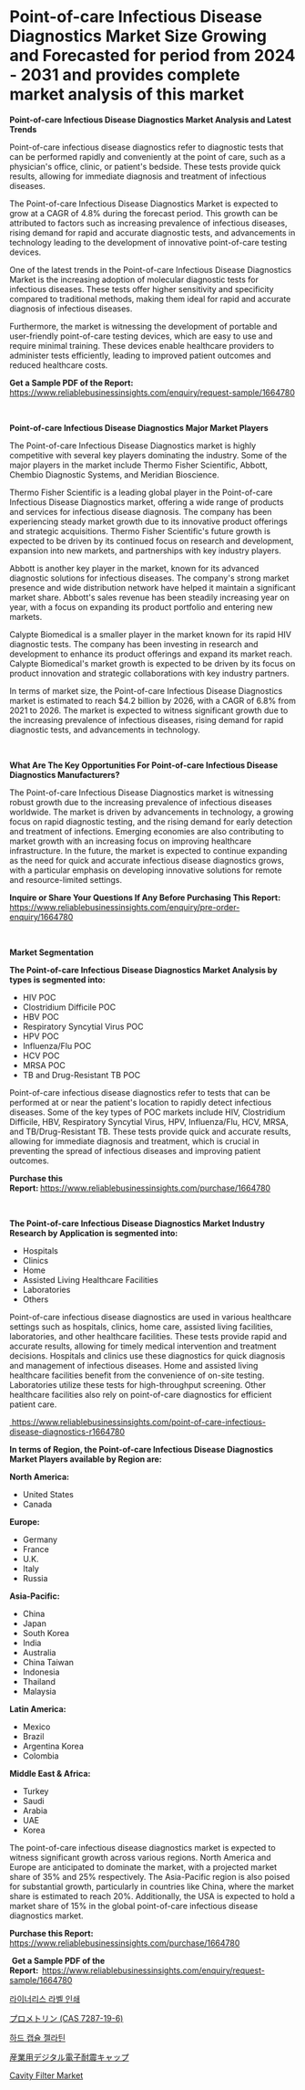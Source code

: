 <p><h1>Point-of-care Infectious Disease Diagnostics Market Size Growing and Forecasted for period from 2024 - 2031 and provides complete market analysis of this market</h1></p><p><strong>Point-of-care Infectious Disease Diagnostics Market Analysis and Latest Trends</strong></p>
<p><p>Point-of-care infectious disease diagnostics refer to diagnostic tests that can be performed rapidly and conveniently at the point of care, such as a physician's office, clinic, or patient's bedside. These tests provide quick results, allowing for immediate diagnosis and treatment of infectious diseases.</p><p>The Point-of-care Infectious Disease Diagnostics Market is expected to grow at a CAGR of 4.8% during the forecast period. This growth can be attributed to factors such as increasing prevalence of infectious diseases, rising demand for rapid and accurate diagnostic tests, and advancements in technology leading to the development of innovative point-of-care testing devices.</p><p>One of the latest trends in the Point-of-care Infectious Disease Diagnostics Market is the increasing adoption of molecular diagnostic tests for infectious diseases. These tests offer higher sensitivity and specificity compared to traditional methods, making them ideal for rapid and accurate diagnosis of infectious diseases.</p><p>Furthermore, the market is witnessing the development of portable and user-friendly point-of-care testing devices, which are easy to use and require minimal training. These devices enable healthcare providers to administer tests efficiently, leading to improved patient outcomes and reduced healthcare costs.</p></p>
<p><strong>Get a Sample PDF of the Report:&nbsp;</strong> <a href="https://www.reliablebusinessinsights.com/enquiry/request-sample/1664780">https://www.reliablebusinessinsights.com/enquiry/request-sample/1664780</a></p>
<p>&nbsp;</p>
<p><strong>Point-of-care Infectious Disease Diagnostics Major Market Players</strong></p>
<p><p>The Point-of-care Infectious Disease Diagnostics market is highly competitive with several key players dominating the industry. Some of the major players in the market include Thermo Fisher Scientific, Abbott, Chembio Diagnostic Systems, and Meridian Bioscience.</p><p>Thermo Fisher Scientific is a leading global player in the Point-of-care Infectious Disease Diagnostics market, offering a wide range of products and services for infectious disease diagnosis. The company has been experiencing steady market growth due to its innovative product offerings and strategic acquisitions. Thermo Fisher Scientific's future growth is expected to be driven by its continued focus on research and development, expansion into new markets, and partnerships with key industry players.</p><p>Abbott is another key player in the market, known for its advanced diagnostic solutions for infectious diseases. The company's strong market presence and wide distribution network have helped it maintain a significant market share. Abbott's sales revenue has been steadily increasing year on year, with a focus on expanding its product portfolio and entering new markets.</p><p>Calypte Biomedical is a smaller player in the market known for its rapid HIV diagnostic tests. The company has been investing in research and development to enhance its product offerings and expand its market reach. Calypte Biomedical's market growth is expected to be driven by its focus on product innovation and strategic collaborations with key industry partners.</p><p>In terms of market size, the Point-of-care Infectious Disease Diagnostics market is estimated to reach $4.2 billion by 2026, with a CAGR of 6.8% from 2021 to 2026. The market is expected to witness significant growth due to the increasing prevalence of infectious diseases, rising demand for rapid diagnostic tests, and advancements in technology.</p></p>
<p>&nbsp;</p>
<p><strong>What Are The Key Opportunities For Point-of-care Infectious Disease Diagnostics Manufacturers?</strong></p>
<p><p>The Point-of-care Infectious Disease Diagnostics market is witnessing robust growth due to the increasing prevalence of infectious diseases worldwide. The market is driven by advancements in technology, a growing focus on rapid diagnostic testing, and the rising demand for early detection and treatment of infections. Emerging economies are also contributing to market growth with an increasing focus on improving healthcare infrastructure. In the future, the market is expected to continue expanding as the need for quick and accurate infectious disease diagnostics grows, with a particular emphasis on developing innovative solutions for remote and resource-limited settings.</p></p>
<p><strong>Inquire or Share Your Questions If Any Before Purchasing This Report:</strong> <a href="https://www.reliablebusinessinsights.com/enquiry/pre-order-enquiry/1664780">https://www.reliablebusinessinsights.com/enquiry/pre-order-enquiry/1664780</a></p>
<p>&nbsp;</p>
<p><strong>Market Segmentation</strong></p>
<p><strong>The Point-of-care Infectious Disease Diagnostics Market Analysis by types is segmented into:</strong></p>
<p><ul><li>HIV POC</li><li>Clostridium Difficile POC</li><li>HBV POC</li><li>Respiratory Syncytial Virus POC</li><li>HPV POC</li><li>Influenza/Flu POC</li><li>HCV POC</li><li>MRSA POC</li><li>TB and Drug-Resistant TB POC</li></ul></p>
<p><p>Point-of-care infectious disease diagnostics refer to tests that can be performed at or near the patient's location to rapidly detect infectious diseases. Some of the key types of POC markets include HIV, Clostridium Difficile, HBV, Respiratory Syncytial Virus, HPV, Influenza/Flu, HCV, MRSA, and TB/Drug-Resistant TB. These tests provide quick and accurate results, allowing for immediate diagnosis and treatment, which is crucial in preventing the spread of infectious diseases and improving patient outcomes.</p></p>
<p><strong>Purchase this Report:&nbsp;</strong><a href="https://www.reliablebusinessinsights.com/purchase/1664780">https://www.reliablebusinessinsights.com/purchase/1664780</a></p>
<p>&nbsp;</p>
<p><strong>The Point-of-care Infectious Disease Diagnostics Market Industry Research by Application is segmented into:</strong></p>
<p><ul><li>Hospitals</li><li>Clinics</li><li>Home</li><li>Assisted Living Healthcare Facilities</li><li>Laboratories</li><li>Others</li></ul></p>
<p><p>Point-of-care infectious disease diagnostics are used in various healthcare settings such as hospitals, clinics, home care, assisted living facilities, laboratories, and other healthcare facilities. These tests provide rapid and accurate results, allowing for timely medical intervention and treatment decisions. Hospitals and clinics use these diagnostics for quick diagnosis and management of infectious diseases. Home and assisted living healthcare facilities benefit from the convenience of on-site testing. Laboratories utilize these tests for high-throughput screening. Other healthcare facilities also rely on point-of-care diagnostics for efficient patient care.</p></p>
<p><a href="https://www.reliablebusinessinsights.com/point-of-care-infectious-disease-diagnostics-r1664780">&nbsp;https://www.reliablebusinessinsights.com/point-of-care-infectious-disease-diagnostics-r1664780</a></p>
<p><strong>In terms of Region, the Point-of-care Infectious Disease Diagnostics Market Players available by Region are:</strong></p>
<p>
    <p> <strong> North America: </strong>
        <ul>
            <li>United States</li>
            <li>Canada</li>
        </ul>
        </p> 
    <p> <strong> Europe: </strong>
        <ul>
            <li>Germany</li>
            <li>France</li>
            <li>U.K.</li>
            <li>Italy</li>
            <li>Russia</li>
        </ul>
        </p> 
    <p> <strong> Asia-Pacific: </strong>
        <ul>
            <li>China</li>
            <li>Japan</li>
            <li>South Korea</li>
            <li>India</li>
            <li>Australia</li>
            <li>China Taiwan</li>
            <li>Indonesia</li>
            <li>Thailand</li>
            <li>Malaysia</li>
        </ul>
        </p> 
    <p> <strong> Latin America: </strong>
        <ul>
            <li>Mexico</li>
            <li>Brazil</li>
            <li>Argentina Korea</li>
            <li>Colombia</li>
        </ul>
        </p> 
    <p> <strong> Middle East & Africa: </strong>
        <ul>
            <li>Turkey</li>
            <li>Saudi</li>
            <li>Arabia</li>
            <li>UAE</li>
            <li>Korea</li>
        </ul>
    </p>
    </p>
<p><p>The point-of-care infectious disease diagnostics market is expected to witness significant growth across various regions. North America and Europe are anticipated to dominate the market, with a projected market share of 35% and 25% respectively. The Asia-Pacific region is also poised for substantial growth, particularly in countries like China, where the market share is estimated to reach 20%. Additionally, the USA is expected to hold a market share of 15% in the global point-of-care infectious disease diagnostics market.</p></p>
<p><strong>Purchase this Report: </strong><a href="https://www.reliablebusinessinsights.com/purchase/1664780">https://www.reliablebusinessinsights.com/purchase/1664780</a></p>
<p>&nbsp;<strong>Get a Sample PDF of the Report:&nbsp;&nbsp;</strong><a href="https://www.reliablebusinessinsights.com/enquiry/request-sample/1664780">https://www.reliablebusinessinsights.com/enquiry/request-sample/1664780</a></p>
<p><strong></strong></p>
<p><p><a href="https://github.com/fredrickeglers/Market-Research-Report-List-2/blob/main/786436188485.md">라이너리스 라벨 인쇄</a></p><p><a href="https://github.com/bevdtkn4419963/Market-Research-Report-List-2/blob/main/628135196885.md">プロメトリン (CAS 7287-19-6)</a></p><p><a href="https://github.com/bunxhcci35271755/Market-Research-Report-List-2/blob/main/287565988484.md">하드 캡슐 젤라틴</a></p><p><a href="https://medium.com/@harmonybogan1944/%E7%94%A3%E6%A5%AD%E7%94%A8%E3%83%87%E3%82%B8%E3%82%BF%E3%83%AB%E9%9B%BB%E5%AD%90%E5%9C%B0%E9%9C%87%E5%B8%BD%E5%B8%82%E5%A0%B4%E5%88%86%E6%9E%90-%E3%81%9D%E3%81%AEcagr-%E5%B8%82%E5%A0%B4%E3%82%BB%E3%82%B0%E3%83%A1%E3%83%B3%E3%83%86%E3%83%BC%E3%82%B7%E3%83%A7%E3%83%B3%E3%81%8A%E3%82%88%E3%81%B3%E3%82%B0%E3%83%AD%E3%83%BC%E3%83%90%E3%83%AB%E7%94%A3%E6%A5%AD%E6%A6%82%E8%A6%81-fdf1c5113b2b">産業用デジタル電子耐震キャップ</a></p><p><a href="https://issuu.com/reportprime-2/docs/cavity-filter-market-size-2030.pptx">Cavity Filter Market</a></p></p>